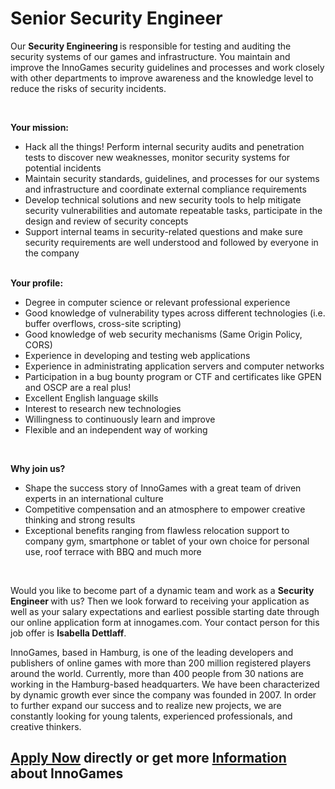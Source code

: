 <h1>Senior Security Engineer</h1>
<p>Our&nbsp;<strong>Security&nbsp;Engineering&nbsp;</strong>is&nbsp;responsible <span>for testing and auditing the security systems of our games and infrastructure. You maintain and improve the InnoGames security guidelines and processes and work closely with other departments to improve awareness and the knowledge level to reduce the risks of security incidents.</span></p><p>&nbsp;</p><p><strong>Your mission:<br /></strong></p><ul><li><span>Hack all the things!&nbsp;Perform internal security audits and penetration tests to discover new weaknesses, monitor security systems for potential incidents</span></li><li><span>Maintain security standards, guidelines, and processes for our systems and infrastructure and c<span>oordinate external compliance requirements&nbsp;</span></span></li><li><span>Develop technical solutions and new security tools to help mitigate security vulnerabilities and automate repeatable tasks, participate in the design and review of security concepts</span></li><li><span>Support internal teams in security-related questions&nbsp;and make sure security requirements are well understood and followed by everyone in the company</span></li></ul><strong><br />Your profile:</strong><br /><ul><li>Degree in computer science or relevant professional experience</li><li><span>Good knowledge of vulnerability types across different technologies (i.e. buffer overflows, cross-site scripting)</span></li><li><span>Good knowledge of web security mechanisms (Same Origin Policy, CORS)</span></li><li><span>Experience in developing and testing web applications</span></li><li><span>Experience in administrating application servers and computer networks</span></li><li><span>Participation in a bug bounty program or CTF and c</span>ertificates like GPEN and OSCP are a real plus!</li><li>Excellent English language skills</li><li><span>Interest to research new technologies</span></li><li>Willingness to continuously learn and improve</li><li>Flexible and an independent way of working</li></ul><br /><p><strong>Why join us?<br /> </strong></p><ul><li>Shape the success story of InnoGames with a great team of driven experts in an international culture</li><li>Competitive compensation and an atmosphere to empower creative thinking and strong results</li><li>Exceptional benefits ranging from flawless relocation support to company gym, smartphone or tablet of your own choice for personal use, roof terrace with BBQ and much more</li></ul><p>&nbsp;</p><p>Would you like to become part of a dynamic team and work as a&nbsp;<strong>Security Engineer&nbsp;</strong>with us? Then we look forward to receiving your application as well as your salary expectations and earliest possible starting date through our online application form at innogames.com. Your contact person for this job offer is <strong>Isabella&nbsp;Dettlaff</strong>.</p><p>InnoGames, based in Hamburg, is one of the leading developers and publishers of online games with more than 200 million registered players around the world. Currently, more than 400 people from 30 nations are working in the Hamburg-based headquarters. We have been characterized by dynamic growth ever since the company was founded in 2007. In order to further expand our success and to realize new projects, we are constantly looking for young talents, experienced professionals, and creative thinkers.</p>

<h2><a href="https://jobs.jobvite.com/careers/innogames/job//ohX76fwb/apply?__jvst=Job+Board&__jvsd=github_jobs_repo">Apply Now</a> directly or get more <a href="https://www.innogames.com/career/detail/job/senior-security-engineer/?s=github_jobs_repo">Information</a> about InnoGames</h2>
